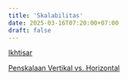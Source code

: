 ```yaml
---
title: 'Skalabilitas'
date: 2025-03-16T07:20:00+07:00
draft: false
---
```


[Ikhtisar](./ikhtisar/)

[Penskalaan Vertikal vs. Horizontal](./penskalaan-vertikal-vs-horizontal/)
